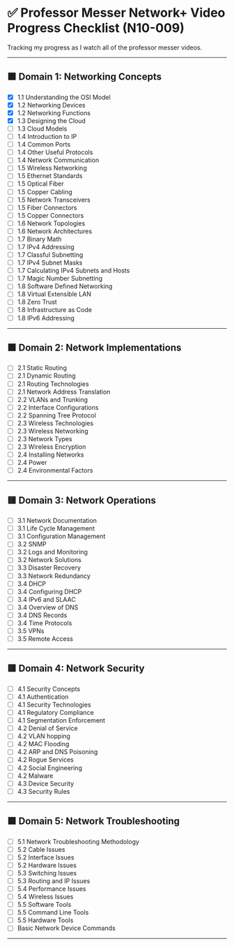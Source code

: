# ✅ Professor Messer Network+ Video Progress Checklist (N10-009)

Tracking my progress as I watch all of the professor messer videos.

---

##  🟪 Domain 1: Networking Concepts

- [x] 1.1 Understanding the OSI Model 
- [x] 1.2 Networking Devices
- [x] 1.2 Networking Functions
- [x] 1.3 Designing the Cloud 
- [ ] 1.3 Cloud Models
- [ ] 1.4 Introduction to IP
- [ ] 1.4 Common Ports
- [ ] 1.4 Other Useful Protocols
- [ ] 1.4 Network Communication
- [ ] 1.5 Wireless Networking
- [ ] 1.5 Ethernet Standards 
- [ ] 1.5 Optical Fiber
- [ ] 1.5 Copper Cabling
- [ ] 1.5 Network Transceivers
- [ ] 1.5 Fiber Connectors
- [ ] 1.5 Copper Connectors
- [ ] 1.6 Network Topologies
- [ ] 1.6 Network Architectures
- [ ] 1.7 Binary Math
- [ ] 1.7 IPv4 Addressing
- [ ] 1.7 Classful Subnetting
- [ ] 1.7 IPv4 Subnet Masks
- [ ] 1.7 Calculating IPv4 Subnets and Hosts
- [ ] 1.7 Magic Number Subnetting
- [ ] 1.8 Software Defined Networking
- [ ] 1.8 Virtual Extensible LAN
- [ ] 1.8 Zero Trust
- [ ] 1.8 Infrastructure as Code
- [ ] 1.8 IPv6 Addressing

---

## 🟩 Domain 2: Network Implementations

- [ ] 2.1 Static Routing
- [ ] 2.1 Dynamic Routing
- [ ] 2.1 Routing Technologies
- [ ] 2.1 Network Address Translation 
- [ ] 2.2 VLANs and Trunking
- [ ] 2.2 Interface Configurations
- [ ] 2.2 Spanning Tree Protocol
- [ ] 2.3 Wireless Technologies
- [ ] 2.3 Wireless Networking
- [ ] 2.3 Network Types
- [ ] 2.3 Wireless Encryption
- [ ] 2.4 Installing Networks
- [ ] 2.4 Power
- [ ] 2.4 Environmental Factors

---

## 🟨 Domain 3: Network Operations

- [ ] 3.1 Network Documentation
- [ ] 3.1 Life Cycle Management
- [ ] 3.1 Configuration Management
- [ ] 3.2 SNMP
- [ ] 3.2 Logs and Monitoring
- [ ] 3.2 Network Solutions 
- [ ] 3.3 Disaster Recovery
- [ ] 3.3 Network Redundancy
- [ ] 3.4 DHCP
- [ ] 3.4 Configuring DHCP
- [ ] 3.4 IPv6 and SLAAC
- [ ] 3.4 Overview of DNS
- [ ] 3.4 DNS Records
- [ ] 3.4 Time Protocols
- [ ] 3.5 VPNs
- [ ] 3.5 Remote Access

---

## 🟥 Domain 4: Network Security

- [ ] 4.1 Security Concepts
- [ ] 4.1 Authentication
- [ ] 4.1 Security Technologies
- [ ] 4.1 Regulatory Compliance
- [ ] 4.1 Segmentation Enforcement
- [ ] 4.2 Denial of Service
- [ ] 4.2 VLAN hopping
- [ ] 4.2 MAC Flooding
- [ ] 4.2 ARP and DNS Poisoning
- [ ] 4.2 Rogue Services
- [ ] 4.2 Social Engineering
- [ ] 4.2 Malware
- [ ] 4.3 Device Security
- [ ] 4.3 Security Rules 

---

## 🟪 Domain 5: Network Troubleshooting

- [ ] 5.1 Network Troubleshooting Methodology
- [ ] 5.2 Cable Issues
- [ ] 5.2 Interface Issues
- [ ] 5.2 Hardware Issues
- [ ] 5.3 Switching Issues 
- [ ] 5.3 Routing and IP Issues
- [ ] 5.4 Performance Issues
- [ ] 5.4 Wireless Issues
- [ ] 5.5 Software Tools
- [ ] 5.5 Command Line Tools
- [ ] 5.5 Hardware Tools
- [ ] Basic Network Device Commands

---


